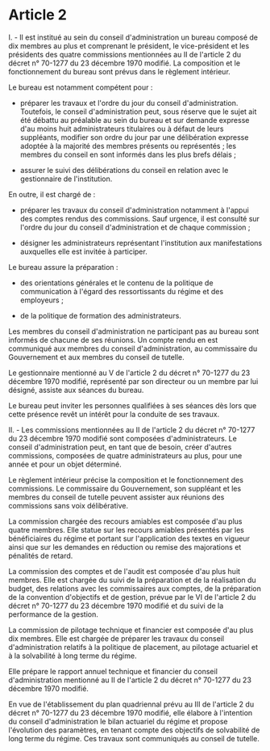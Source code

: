# Article 2

I. - Il est institué au sein du conseil d'administration un bureau composé de dix membres au plus et comprenant le président, le vice-président et les présidents des quatre commissions mentionnées au II de l'article 2 du décret n° 70-1277 du 23 décembre 1970 modifié. La composition et le fonctionnement du bureau sont prévus dans le règlement intérieur.

Le bureau est notamment compétent pour :

- préparer les travaux et l'ordre du jour du conseil d'administration. Toutefois, le conseil d'administration peut, sous réserve que le sujet ait été débattu au préalable au sein du bureau et sur demande expresse d'au moins huit administrateurs titulaires ou à défaut de leurs suppléants, modifier son ordre du jour par une délibération expresse adoptée à la majorité des membres présents ou représentés ; les membres du conseil en sont informés dans les plus brefs délais ;

- assurer le suivi des délibérations du conseil en relation avec le gestionnaire de l'institution.

En outre, il est chargé de :

- préparer les travaux du conseil d'administration notamment à l'appui des comptes rendus des commissions. Sauf urgence, il est consulté sur l'ordre du jour du conseil d'administration et de chaque commission ;

- désigner les administrateurs représentant l'institution aux manifestations auxquelles elle est invitée à participer.

Le bureau assure la préparation :

- des orientations générales et le contenu de la politique de communication à l'égard des ressortissants du régime et des employeurs ;

- de la politique de formation des administrateurs.

Les membres du conseil d'administration ne participant pas au bureau sont informés de chacune de ses réunions. Un compte rendu en est communiqué aux membres du conseil d'administration, au commissaire du Gouvernement et aux membres du conseil de tutelle.

Le gestionnaire mentionné au V de l'article 2 du décret n° 70-1277 du 23 décembre 1970 modifié, représenté par son directeur ou un membre par lui désigné, assiste aux séances du bureau.

Le bureau peut inviter les personnes qualifiées à ses séances dès lors que cette présence revêt un intérêt pour la conduite de ses travaux.

II. - Les commissions mentionnées au II de l'article 2 du décret n° 70-1277 du 23 décembre 1970 modifié sont composées d'administrateurs. Le conseil d'administration peut, en tant que de besoin, créer d'autres commissions, composées de quatre administrateurs au plus, pour une année et pour un objet déterminé.

Le règlement intérieur précise la composition et le fonctionnement des commissions. Le commissaire du Gouvernement, son suppléant et les membres du conseil de tutelle peuvent assister aux réunions des commissions sans voix délibérative.

La commission chargée des recours amiables est composée d'au plus quatre membres. Elle statue sur les recours amiables présentés par les bénéficiaires du régime et portant sur l'application des textes en vigueur ainsi que sur les demandes en réduction ou remise des majorations et pénalités de retard.

La commission des comptes et de l'audit est composée d'au plus huit membres. Elle est chargée du suivi de la préparation et de la réalisation du budget, des relations avec les commissaires aux comptes, de la préparation de la convention d'objectifs et de gestion, prévue par le VI de l'article 2 du décret n° 70-1277 du 23 décembre 1970 modifié et du suivi de la performance de la gestion.

La commission de pilotage technique et financier est composée d'au plus dix membres. Elle est chargée de préparer les travaux du conseil d'administration relatifs à la politique de placement, au pilotage actuariel et à la solvabilité à long terme du régime.

Elle prépare le rapport annuel technique et financier du conseil d'administration mentionné au II de l'article 2 du décret n° 70-1277 du 23 décembre 1970 modifié.

En vue de l'établissement du plan quadriennal prévu au III de l'article 2 du décret n° 70-1277 du 23 décembre 1970 modifié, elle élabore à l'intention du conseil d'administration le bilan actuariel du régime et propose l'évolution des paramètres, en tenant compte des objectifs de solvabilité de long terme du régime. Ces travaux sont communiqués au conseil de tutelle.
